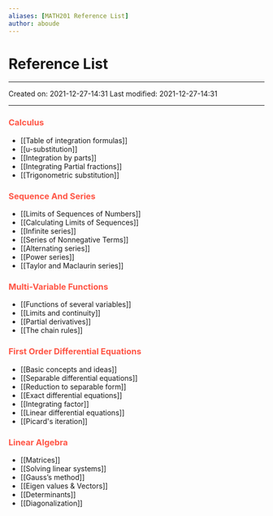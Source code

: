 ```yaml
---
aliases: [MATH201 Reference List]
author: aboude
---
```


# Reference List
___

Created on: 2021-12-27-14:31
Last modified: 2021-12-27-14:31

___

### <span style="color: #ff5545;text-transform: capitalize;">Calculus</span>
- [[Table of integration formulas]]
- [[u-substitution]]
- [[Integration by parts]]
- [[Integrating Partial fractions]]
- [[Trigonometric substitution]]

### <span style="color: #ff5545;text-transform: capitalize;">Sequence and series</span>
- [[Limits of Sequences of Numbers]]
- [[Calculating Limits of Sequences]]
- [[Infinite series]]
- [[Series of Nonnegative Terms]]
- [[Alternating series]]
- [[Power series]]
- [[Taylor and Maclaurin series]]

### <span style="color: #ff5545;text-transform: capitalize;">Multi-variable functions</span>
- [[Functions of several variables]]
- [[Limits and continuity]]
- [[Partial derivatives]]
- [[The chain rules]]
### <span style="color: #ff5545;text-transform: capitalize;">First order differential equations</span>
- [[Basic concepts and ideas]]
- [[Separable differential equations]]
- [[Reduction to separable form]]
- [[Exact differential equations]]
- [[Integrating factor]]
- [[Linear differential equations]]
- [[Picard's iteration]]
### <span style="color: #ff5545;text-transform: capitalize;">Linear algebra</span>
- [[Matrices]]
- [[Solving linear systems]]
- [[Gauss’s method]]
- [[Eigen values & Vectors]]
- [[Determinants]]
- [[Diagonalization]]

